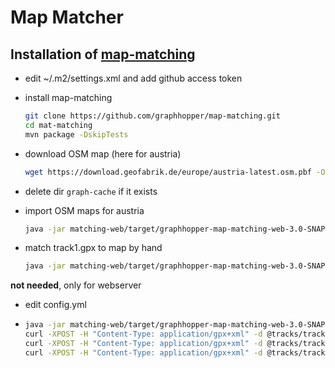 # Map Matcher

## Installation of [map-matching](https://github.com/graphhopper/map-matching)

- edit ~/.m2/settings.xml and add github access token
- install map-matching
    ```bash
    git clone https://github.com/graphhopper/map-matching.git
    cd mat-matching
    mvn package -DskipTests
    ```
- download OSM map (here for austria)
    ```bash
    wget https://download.geofabrik.de/europe/austria-latest.osm.pbf -O austria-latest.osm.pbf
    ```

- delete dir `graph-cache` if it exists
- import OSM maps for austria
    ```bash
    java -jar matching-web/target/graphhopper-map-matching-web-3.0-SNAPSHOT.jar import --vehicle foot map-data/austria-latest.osm.pbf
    ```
- match track1.gpx to map by hand
    ```bash
    java -jar matching-web/target/graphhopper-map-matching-web-3.0-SNAPSHOT.jar match --vehicle foot tracks/track1.gpx
    ```

**not needed**, only for webserver
- edit config.yml
-   ```bash
    java -jar matching-web/target/graphhopper-map-matching-web-3.0-SNAPSHOT.jar server config.yml
    curl -XPOST -H "Content-Type: application/gpx+xml" -d @tracks/track1.gpx "localhost:8989/match?vehicle=car&type=json" > snapped.json
    curl -XPOST -H "Content-Type: application/gpx+xml" -d @tracks/track1.gpx "localhost:8989/match?vehicle=car&type=gpx" > snapped.gpx
    curl -XPOST -H "Content-Type: application/gpx+xml" -d @tracks/track1.gpx "localhost:8989/match?profile=foot&type=gpx" > snapped.gpx
    ```
 